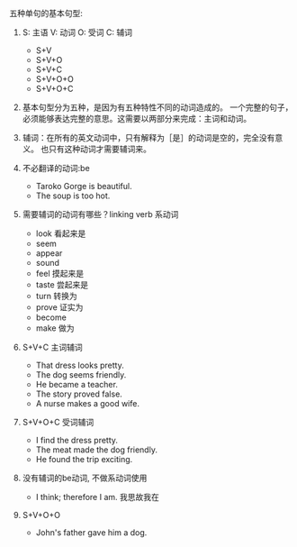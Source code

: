 五种单句的基本句型:
1. S: 主语 V: 动词 O: 受词 C: 辅词
    - S+V
    - S+V+O
    - S+V+C
    - S+V+O+O
    - S+V+O+C

2. 基本句型分为五种，是因为有五种特性不同的动词造成的。
一个完整的句子，必须能够表达完整的意思。这需要以两部分来完成：主词和动词。

3. 辅词：在所有的英文动词中，只有解释为［是］的动词是空的，完全没有意义。
也只有这种动词才需要辅词来。

4. 不必翻译的动词:be
    - Taroko Gorge is beautiful.
    - The soup is too hot.

5. 需要辅词的动词有哪些？linking verb 系动词
    - look 看起来是
    - seem
    - appear
    - sound 
    - feel 摸起来是
    - taste 尝起来是
    - turn 转换为
    - prove 证实为
    - become
    - make 做为

6. S+V+C 主词辅词
    - That dress looks pretty.
    - The dog seems friendly.
    - He became a teacher.
    - The story proved false.
    - A nurse makes a good wife.

7. S+V+O+C 受词辅词
    - I find the dress pretty.
    - The meat made the dog friendly.
    - He found the trip exciting.

8.  没有辅词的be动词, 不做系动词使用
    - I think; therefore I am. 我思故我在

9. S+V+O+O
    - John's father gave him a dog.
